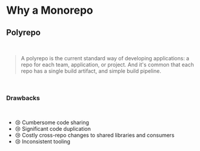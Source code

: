 # Why a Monorepo

## Polyrepo

<br/>

> A polyrepo is the current standard way of developing applications: a repo for each team, application, or project. And it's common that each repo has a single build artifact, and simple build pipeline.

<br/>

<v-click>

### Drawbacks

<br/>

* 😢 Cumbersome code sharing
* 😢 Significant code duplication
* 😢 Costly cross-repo changes to shared libraries and consumers
* 😢 Inconsistent tooling

</v-click>

<style>
  div {
    background-size: contain;
  }
</style>
